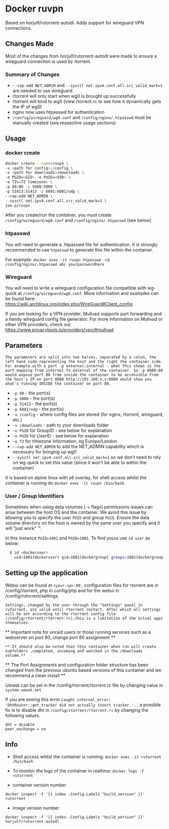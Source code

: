 # Docker ruvpn

Based on horjulf/rutorrent-autodl. Adds support for wireguard VPN connections. 

## Changes Made
Most of the changes from horjulf/rutorrent-autodl were made to ensure a wireguard connection is used by rtorrent.

### Summary of Changes
* `--cap-add NET_ADMIN` and `--sysctl net.ipv4.conf.all.src_valid_mark=1` are needed to use wireguard
* rtorrent will only start when wg0 is brought up successfully
* rtorrent will bind to wg0 (view rtorrent.rc to see how it dynamically gets the IP of wg0)
* nginx now uses htpasswd for authentication
* `/config/wireguard/wg0.conf` and `/config/nginx/.htpasswd` must be manually created (see respective usage sections)

## Usage

### docker create
```sh
docker create --name=ruvpn \
-v <path for config>:/config \
-v <path for downloads>/downloads \
-e PGID=<GID> -e PUID=<UID> \
-e TZ=<TZ timezone> \
-p 80:80 -p 5000:5000 \
-p 51413:51413 -p 6881:6881/udp \
--cap-add NET_ADMIN \
--sysctl net.ipv4.conf.all.src_valid_mark=1 \
joe-p/ruvpn
```

After you create/run the container, you must create `/config/wireguard/wg0.conf` and `/config/nginx/.htpasswd` (see below)

### htpasswd
You will need to generate a .htpasswd file for authentication. It is strongly recommended to use `htpasswd` to generate this file within the container. 

For example:
`docker exec -it ruvpn htpasswd -cb /config/nginx/.htpasswd abc yourpasswordhere`

### Wireguard
You will need to write a wireguard configuration file compatible with wg-quick at `/config/wireguard/wg0.conf`. More information and examples can be found here: https://wiki.archlinux.org/index.php/WireGuard#Client_config.

If you are looking for a VPN provider, Mullvad supports port forwarding and a handy wireguard config file generator. For more information on Mullvad or other VPN providers, check out https://www.privacytools.io/providers/vpn/#mullvad

## Parameters

`The parameters are split into two halves, separated by a colon, the left hand side representing the host and the right the container side.
For example with a port -p external:internal - what this shows is the port mapping from internal to external of the container.
So -p 8080:80 would expose port 80 from inside the container to be accessible from the host's IP on port 8080
http://192.168.x.x:8080 would show you what's running INSIDE the container on port 80.`

* `-p 80` - the port(s)
* `-p 5000` - the port(s)
* `-p 51413` - the port(s)
* `-p 6881/udp` - the port(s)
* `-v /config` - where config files are stored (for nginx, rtorrent, wireguard, etc.)
* `-v /downloads` - path to your downloads folder
* `-e PGID` for GroupID - see below for explanation
* `-e PUID` for UserID - see below for explanation
* `-e TZ` for timezone information, eg Europe/London
* `--cap-add NET_ADMIN` to add the NET_ADMIN capability which is necessary for bringing up wg0
* `--sysctl net.ipv4.conf.all.src_valid_mark=1` so we don't need to rely on wg-quick to set this value (since it won't be able to within the container)

It is based on alpine linux with s6 overlay, for shell access whilst the container is running do `docker exec -it ruvpn /bin/bash`.

### User / Group Identifiers

Sometimes when using data volumes (`-v` flags) permissions issues can arise between the host OS and the container. We avoid this issue by allowing you to specify the user `PUID` and group `PGID`. Ensure the data volume directory on the host is owned by the same user you specify and it will "just work" ™.

In this instance `PUID=1001` and `PGID=1001`. To find yours use `id user` as below:

```sh
  $ id <dockeruser>
    uid=1001(dockeruser) gid=1001(dockergroup) groups=1001(dockergroup)
```

## Setting up the application

Webui can be found at `<your-ip>:80` , configuration files for rtorrent are in /config/rtorrent, php in config/php and for the webui in /config/rutorrent/settings.

`Settings, changed by the user through the "Settings" panel in ruTorrent, are valid until rtorrent restart. After which all settings will be set according to the rtorrent config file (/config/rtorrent/rtorrent.rc),this is a limitation of the actual apps themselves.`

** Important note for unraid users or those running services such as a webserver on port 80, change port 80 assignment **

`** It should also be noted that this container when run will create subfolders ,completed, incoming and watched in the /downloads volume.**`

** The Port Assignments and configuration folder structure has been changed from the previous ubuntu based versions of this container and we recommend a clean install **

Umask can be set in the /config/rtorrent/rtorrent.rc file by changing value in `system.umask.set`

If you are seeing this error `Caught internal_error: 'DhtRouter::get_tracker did not actually insert tracker.'.` , a possible fix is to disable dht in `/config/rtorrent/rtorrent.rc` by changing the following values.

```shell
dht = disable
peer_exchange = no
```

## Info

* Shell access whilst the container is running: `docker exec -it rutorrent /bin/bash`
* To monitor the logs of the container in realtime: `docker logs -f rutorrent`

* container version number

`docker inspect -f '{{ index .Config.Labels "build_version" }}' rutorrent`

* image version number

`docker inspect -f '{{ index .Config.Labels "build_version" }}' horjulf/rutorrent-autodl`
